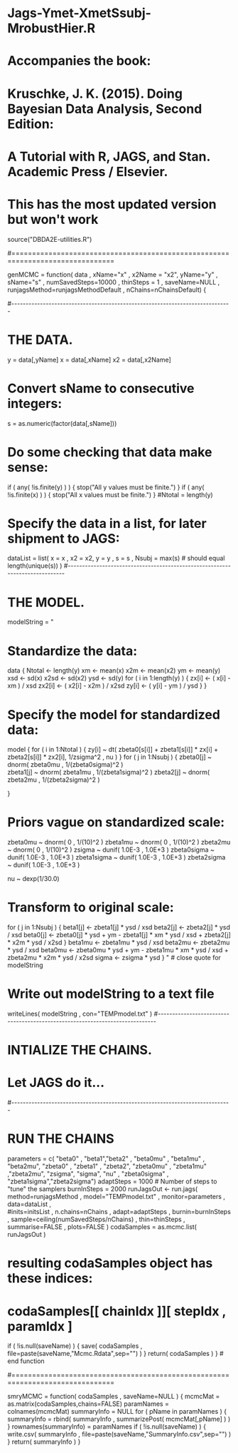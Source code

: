 # Jags-Ymet-XmetSsubj-MrobustHier.R 
# Accompanies the book:
#  Kruschke, J. K. (2015). Doing Bayesian Data Analysis, Second Edition: 
#  A Tutorial with R, JAGS, and Stan. Academic Press / Elsevier.
# This has the most updated version but won't work
source("DBDA2E-utilities.R")

#===============================================================================

genMCMC = function( data , xName="x" , x2Name = "x2", yName="y" , sName="s" ,
                    numSavedSteps=10000 , thinSteps = 1 , saveName=NULL ,
                    runjagsMethod=runjagsMethodDefault , 
                    nChains=nChainsDefault) { 
  
  #-----------------------------------------------------------------------------
  # THE DATA.
  y = data[,yName]
  x = data[,xName]
  x2 = data[,x2Name]
  # Convert sName to consecutive integers:
  s = as.numeric(factor(data[,sName]))
  # Do some checking that data make sense:
  if ( any( !is.finite(y) ) ) { stop("All y values must be finite.") }
  if ( any( !is.finite(x) ) ) { stop("All x values must be finite.") }
  #Ntotal = length(y)
  # Specify the data in a list, for later shipment to JAGS:
  dataList = list(
    x = x ,
    x2 = x2,
    y = y ,
    s = s ,
    Nsubj = max(s)  # should equal length(unique(s))
  )
  #-----------------------------------------------------------------------------
  # THE MODEL.
  modelString = "
  # Standardize the data:
  data {
  Ntotal <- length(y)
  xm <- mean(x)
  x2m <- mean(x2)
  ym <- mean(y)
  xsd <- sd(x)
  x2sd <- sd(x2)
  ysd <- sd(y)
  for ( i in 1:length(y) ) {
  zx[i] <- ( x[i] - xm ) / xsd
  zx2[i] <- ( x2[i] - x2m ) / x2sd
  zy[i] <- ( y[i] - ym ) / ysd
  }
  }
  # Specify the model for standardized data:
  model {
  for ( i in 1:Ntotal ) {
  zy[i] ~ dt( zbeta0[s[i]] + zbeta1[s[i]] * zx[i] + zbeta2[s[i]] * zx2[i], 1/zsigma^2 , nu )
  }
  for ( j in 1:Nsubj ) {
  zbeta0[j] ~ dnorm( zbeta0mu , 1/(zbeta0sigma)^2 )  
  zbeta1[j] ~ dnorm( zbeta1mu , 1/(zbeta1sigma)^2 )
  zbeta2[j] ~ dnorm( zbeta2mu , 1/(zbeta2sigma)^2 )

  }
  # Priors vague on standardized scale:
  zbeta0mu ~ dnorm( 0 , 1/(10)^2 )
  zbeta1mu ~ dnorm( 0 , 1/(10)^2 )
  zbeta2mu ~ dnorm( 0 , 1/(10)^2 )
  zsigma ~ dunif( 1.0E-3 , 1.0E+3 )
  zbeta0sigma ~ dunif( 1.0E-3 , 1.0E+3 )
  zbeta1sigma ~ dunif( 1.0E-3 , 1.0E+3 )
  zbeta2sigma ~ dunif( 1.0E-3 , 1.0E+3 )
  
  nu ~ dexp(1/30.0)
  # Transform to original scale:
  for ( j in 1:Nsubj ) {
  beta1[j] <- zbeta1[j] * ysd / xsd 
  beta2[j] <- zbeta2[j] * ysd / xsd
  beta0[j] <- zbeta0[j] * ysd  + ym - zbeta1[j] * xm * ysd / xsd + zbeta2[j] * x2m * ysd / x2sd
  }
  beta1mu <- zbeta1mu * ysd / xsd
  beta2mu <- zbeta2mu * ysd / xsd
  beta0mu <- zbeta0mu * ysd  + ym - zbeta1mu * xm * ysd / xsd + zbeta2mu * x2m * ysd / x2sd
  sigma <- zsigma * ysd
  }
  " # close quote for modelString
  # Write out modelString to a text file
  writeLines( modelString , con="TEMPmodel.txt" )
  #-----------------------------------------------------------------------------
  # INTIALIZE THE CHAINS.
  # Let JAGS do it...
  #-----------------------------------------------------------------------------
  # RUN THE CHAINS
  parameters = c( "beta0" ,  "beta1","beta2" , "beta0mu" , "beta1mu" , "beta2mu",
                  "zbeta0" , "zbeta1" , "zbeta2",  "zbeta0mu" , "zbeta1mu" ,"zbeta2mu",
                  "zsigma", "sigma", "nu" , "zbeta0sigma" , "zbeta1sigma","zbeta2sigma")
  adaptSteps = 1000  # Number of steps to "tune" the samplers
  burnInSteps = 2000
  runJagsOut <- run.jags( method=runjagsMethod ,
                          model="TEMPmodel.txt" , 
                          monitor=parameters , 
                          data=dataList ,  
                          #inits=initsList , 
                          n.chains=nChains ,
                          adapt=adaptSteps ,
                          burnin=burnInSteps , 
                          sample=ceiling(numSavedSteps/nChains) ,
                          thin=thinSteps ,
                          summarise=FALSE ,
                          plots=FALSE )
  codaSamples = as.mcmc.list( runJagsOut )
  # resulting codaSamples object has these indices: 
  #   codaSamples[[ chainIdx ]][ stepIdx , paramIdx ]
  
  if ( !is.null(saveName) ) {
    save( codaSamples , file=paste(saveName,"Mcmc.Rdata",sep="") )
  }
  return( codaSamples )
} # end function

#===============================================================================

smryMCMC = function(  codaSamples , 
                      saveName=NULL ) {
  mcmcMat = as.matrix(codaSamples,chains=FALSE)
  paramNames = colnames(mcmcMat)
  summaryInfo = NULL
  for ( pName in paramNames ) {
    summaryInfo = rbind( summaryInfo ,  summarizePost( mcmcMat[,pName] ) )
  }
  rownames(summaryInfo) = paramNames
  if ( !is.null(saveName) ) {
    write.csv( summaryInfo , file=paste(saveName,"SummaryInfo.csv",sep="") )
  }
  return( summaryInfo )
}
